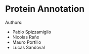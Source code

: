 # Protein Annotation

Authors:

- Pablo Spizzamiglio
- Nicolas Raño
- Mauro Portillo
- Lucas Sandoval
